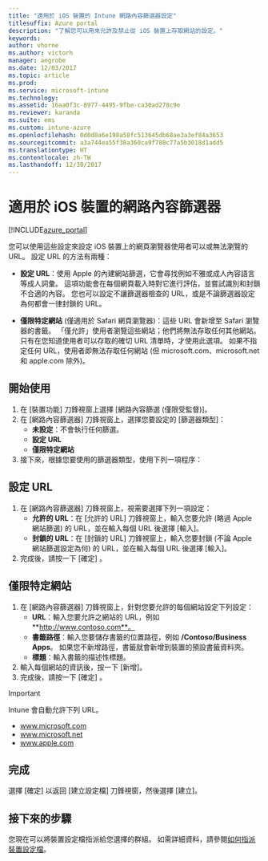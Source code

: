 ```yaml
---
title: "適用於 iOS 裝置的 Intune 網路內容篩選器設定"
titlesuffix: Azure portal
description: "了解您可以用來允許及禁止從 iOS 裝置上存取網站的設定。"
keywords: 
author: vhorne
ms.author: victorh
manager: angrobe
ms.date: 12/03/2017
ms.topic: article
ms.prod: 
ms.service: microsoft-intune
ms.technology: 
ms.assetid: 16aa0f3c-8977-4495-9fbe-ca30ad278c9e
ms.reviewer: karanda
ms.suite: ems
ms.custom: intune-azure
ms.openlocfilehash: 0d0d8a6e198a58fc513645db68ae3a3ef84a3653
ms.sourcegitcommit: a3a744ea55f38a360ca9f788c77a5b3018d1add5
ms.translationtype: HT
ms.contentlocale: zh-TW
ms.lasthandoff: 12/30/2017
---
```

# <a name="web-content-filter-settings-for-ios-devices"></a>適用於 iOS 裝置的網路內容篩選器

[!INCLUDE[azure_portal](./includes/azure_portal.md)]

您可以使用這些設定來設定 iOS 裝置上的網頁瀏覽器使用者可以或無法瀏覽的 URL。 設定 URL 的方法有兩種：

- **設定 URL**：使用 Apple 的內建網站篩選，它會尋找例如不雅或成人內容語言等成人詞彙。 這項功能會在每個網頁載入時對它進行評估，並嘗試識別和封鎖不合適的內容。 您也可以設定不讓篩選器檢查的 URL，或是不論篩選器設定為何都會一律封鎖的 URL。

- **僅限特定網站** (僅適用於 Safari 網頁瀏覽器)：這些 URL 會新增至 Safari 瀏覽器的書籤。 「僅允許」使用者瀏覽這些網站；他們將無法存取任何其他網站。 只有在您知道使用者可以存取的確切 URL 清單時，才使用此選項。
如果不指定任何 URL，使用者即無法存取任何網站 (但 microsoft.com、microsoft.net 和 apple.com 除外)。



## <a name="get-started"></a>開始使用

1. 在 [裝置功能] 刀鋒視窗上選擇 [網路內容篩選 (僅限受監督)]。
2. 在 [網路內容篩選器] 刀鋒視窗上，選擇您要設定的 [篩選器類型]：
    - **未設定**：不會執行任何篩選。
    - **設定 URL**
    - **僅限特定網站**
3. 接下來，根據您要使用的篩選器類型，使用下列一項程序：


## <a name="configure-urls"></a>設定 URL

1. 在 [網路內容篩選器] 刀鋒視窗上，視需要選擇下列一項設定：
    - **允許的 URL**：在 [允許的 URL] 刀鋒視窗上，輸入您要允許 (略過 Apple 網站篩選) 的 URL，並在輸入每個 URL 後選擇 [輸入]。
    - **封鎖的 URL**：在 [封鎖的 URL] 刀鋒視窗上，輸入您要封鎖 (不論 Apple 網站篩選設定為何) 的 URL，並在輸入每個 URL 後選擇 [輸入]。
2. 完成後，請按一下 [確定] 。


## <a name="specific-websites-only"></a>僅限特定網站

1. 在 [網路內容篩選器] 刀鋒視窗上，針對您要允許的每個網站設定下列設定：
    - **URL**：輸入您要允許之網站的 URL，例如 **http://www.contoso.com**。
    - **書籤路徑**：輸入您要儲存書籤的位置路徑，例如 **/Contoso/Business Apps**。 如果您不新增路徑，書籤就會新增到裝置的預設書籤資料夾。
    - **標題**：輸入書籤的描述性標題。
2. 輸入每個網站的資訊後，按一下 [新增]。
3. 完成後，請按一下 [確定] 。

>[!IMPORTANT] 
> Intune 會自動允許下列 URL。
> - www.microsoft.com
> - www.microsoft.net
> - www.apple.com

## <a name="finish-up"></a>完成

選擇 [確定] 以返回 [建立設定檔] 刀鋒視窗，然後選擇 [建立]。

## <a name="next-steps"></a>接下來的步驟

您現在可以將裝置設定檔指派給您選擇的群組。 如需詳細資料，請參閱[如何指派裝置設定檔](device-profile-assign.md)。
